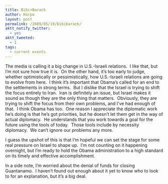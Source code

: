 ```yaml
---
title: Bibi+Barack
author: Harpo
layout: post
permalink: /2009/05/19/bibibarack/
aktt_notify_twitter:
  - yes
aktt_tweeted:
  - 1
tags:
  - current events
---
```

The media is calling it a big change in U.S.-Israeli relations.  I like that, but I&#8217;m not sure how true it is.  On the other hand, it&#8217;s too early to judge, whether optimistically or pessimistically, how U.S.-Israeli relations are going to evolve from here.  I think it&#8217;s important that Obama&#8217;s called for an end to the settlements in strong terms.  But I dislike that the Israel is trying to shift the focus entirely to Iran.  Iran is definitely an issue, but Israel makes it sound as though they are the only thing that matters.  Obviously, they are trying to shift the focus from their own problems, and I&#8217;ve had enough of that.  I think Obama has too.  One reason I appreciate the diplomatic work he&#8217;s doing is that he&#8217;s got priorities, but he doesn&#8217;t let them get in the way of actual diplomacy.  He understands that you work towards a goal for the future using the tools of today.  Those tools include by necessity diplomacy.  We can&#8217;t ignore our problems any more.

I guess the upshot of this is that I&#8217;m hopeful we can set the stage for some real pressure on Israel to shape up.  I&#8217;m not counting on it happening overnight, but I&#8217;m ready to hold the Obama administration to a high standard on its timely and effective accomplishment.

In a side note, I&#8217;m worried about the denial of funds for closing Guantanamo.  I haven&#8217;t found out enough about it yet to know who to look to for an explanation, but it&#8217;s a big deal.